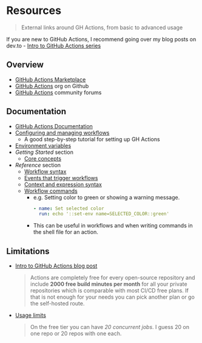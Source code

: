 # Resources
> External links around GH Actions, from basic to advanced usage

If you are new to GitHub Actions, I recommend going over my blog posts on dev.to - [Intro to GitHub Actions series](https://dev.to/michaelcurrin/series/9032)


## Overview

- [GitHub Actions Marketplace](https://github.com/marketplace)
- [GitHub Actions](https://github.com/actions) org on Github
- [GitHub Actions](https://github.community/c/github-actions) community forums


## Documentation

- [GitHub Actions Documentation](https://docs.github.com/en/actions)
- [Configuring and managing workflows](https://docs.github.com/en/actions/configuring-and-managing-workflows/configuring-a-workflow)
    - A good step-by-step tutorial for setting up GH Actions
- [Environment variables](https://docs.github.com/en/actions/configuring-and-managing-workflows/using-environment-variables)
- _Getting Started_ section
    - [Core concepts](https://docs.github.com/en/actions/getting-started-with-github-actions/core-concepts-for-github-actions)
- _Reference_ section
    - [Workflow syntax](https://docs.github.com/en/actions/reference/workflow-syntax-for-github-actions)
    - [Events that trigger workflows](https://docs.github.com/en/actions/reference/events-that-trigger-workflows)
    - [Context and expression syntax](https://docs.github.com/en/actions/reference/context-and-expression-syntax-for-github-actions)
    - [Workflow commands](https://docs.github.com/en/actions/reference/workflow-commands-for-github-actions)
        - e.g. Setting color to green or showing a warning message.
            ```yaml
            - name: Set selected color
              run: echo '::set-env name=SELECTED_COLOR::green'
            ```
        - This can be useful in workflows and when writing commands in the shell file for an action.


## Limitations

- [Intro to GitHub Actions blog post](https://gabrieltanner.org/blog/an-introduction-to-github-actions)
    > Actions are completely free for every open-source repository and include **2000 free build minutes per month** for all your private repositories which is comparable with most CI/CD free plans. If that is not enough for your needs you can pick another plan or go the self-hosted route.
- [Usage limits](https://docs.github.com/en/actions/reference/workflow-syntax-for-github-actions#usage-limits)
    > On the free tier you can have _20 concurrent jobs_. I guess 20 on one repo or 20 repos with one each.
